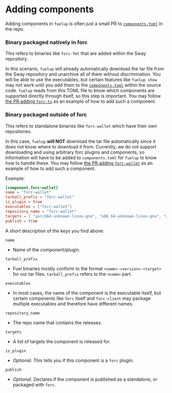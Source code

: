 # Adding components

Adding components in `fuelup` is often just a small PR to [`components.toml`] in the repo.

### Binary packaged natively in forc

This refers to binaries like `forc-fmt` that are added within the Sway repository.

In this scenario, `fuelup` will already automatically download the tar file from the Sway repository and
unarchive all of them without discrimination. You will be able to use the executables, but certain features
like `fuelup show` may not work until you add them to the [`components.toml`] within the source code. `fuelup`
reads from this TOML file to know which components are supported directly through itself, so this step is
important. You may follow [the PR adding `forc-tx`] as an example of how to add such a component.

### Binary packaged outside of forc

This refers to standalone binaries like `forc-wallet` which have their own repositories.

In this case, `fuelup` __will NOT__ download the tar file automatically since it does not know where to
download it from. Currently, we do not support downloading and using arbitrary forc plugins and components, so
information will have to be added to `components.toml` for `fuelup` to know how to handle these. You may follow
[the PR adding `forc-wallet`] as an example of how to add such a component.

Example:

```toml
[component.forc-wallet]
name = "forc-wallet"
tarball_prefix = "forc-wallet"
is_plugin = true
executables = ["forc-wallet"]
repository_name = "forc-wallet"
targets = [ "aarch64-unknown-linux-gnu", "x86_64-unknown-linux-gnu", "aarch64-apple-darwin", "x86_64-apple-darwin" ]
publish = true
```

A short description of the keys you find above:

`name` 

- Name of the component/plugin.

`tarball_prefix`

- Fuel binaries mostly conform to the format `<name>-<version>-<target>` for our tar files. `tarball_prefix` refers to the `<name>` part.

`executables`

- In most cases, the name of the component is the executable itself, 
but certain components like `forc` itself and `forc-client` may package multiple executables and therefore have different names.

`repository_name`

- The repo name that contains the releases.

`targets`

- A list of targets the component is released for.

`is_plugin`

- _Optional_. This tells you if this component is a `forc` plugin.

`publish`

- _Optional_. Declares if the component is published as a standalone, or packaged with `forc`.

[`components.toml`]:https://github.com/FuelLabs/fuelup/blob/master/components.toml
[the PR adding `forc-tx`]:https://github.com/FuelLabs/fuelup/pull/363
[the PR adding `forc-wallet`]:https://github.com/FuelLabs/fuelup/pull/195
